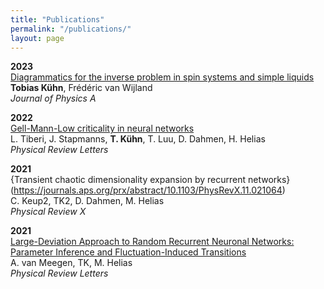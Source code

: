 ```yaml
---
title: "Publications"
permalink: "/publications/"
layout: page
---
```



**2023** \
[Diagrammatics for the inverse problem in spin systems and simple liquids](https://iopscience.iop.org/article/10.1088/1751-8121/acb7b4/meta) \
**Tobias Kühn**, Frédéric van Wijland \
_Journal of Physics A_ 

**2022** \
[Gell-Mann-Low criticality in neural networks](https://journals.aps.org/prl/abstract/10.1103/PhysRevLett.128.168301) \
L. Tiberi, J. Stapmanns, **T. Kühn**, T. Luu, D. Dahmen, H. Helias \
_Physical Review Letters_ 


**2021** \
{Transient chaotic dimensionality expansion by recurrent networks}(https://journals.aps.org/prx/abstract/10.1103/PhysRevX.11.021064) \
C. Keup2, TK2, D. Dahmen, M. Helias \
_Physical Review X_

**2021** \
[Large-Deviation Approach to Random Recurrent Neuronal Networks: Parameter Inference and Fluctuation-Induced Transitions](https://journals.aps.org/prl/abstract/10.1103/PhysRevLett.127.158302) \
A. van Meegen, TK, M. Helias \
_Physical Review Letters_ 


